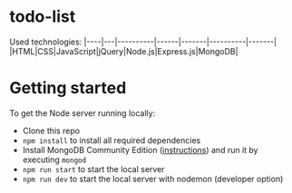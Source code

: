 # todo-list
 Used technologies:
|----|---|----------|------|-------|----------|-------|
|HTML|CSS|JavaScript|jQuery|Node.js|Express.js|MongoDB|

# Getting started

To get the Node server running locally:

- Clone this repo
- `npm install` to install all required dependencies
- Install MongoDB Community Edition ([instructions](https://docs.mongodb.com/manual/installation/#tutorials)) and run it by executing `mongod`
- `npm run start` to start the local server
- `npm run dev` to start the local server with nodemon (developer option) 
